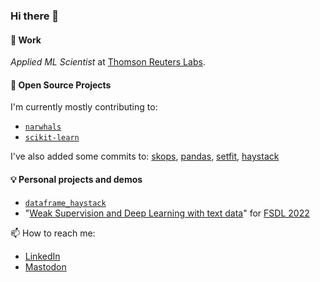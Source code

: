 ### Hi there 👋

#### 💼 Work

_Applied ML Scientist_ at [Thomson Reuters Labs](https://www.thomsonreuters.com/en/careers/our-jobs/join-thomson-reuters-labs.html).

#### 🤝 Open Source Projects

I'm currently mostly contributing to:

- [`narwhals`](https://github.com/narwhals-dev/narwhals)
- [`scikit-learn`](https://github.com/scikit-learn/scikit-learn)

I've also added some commits to: [skops](https://github.com/skops-dev/skops), [pandas](https://github.com/pandas-dev/pandas), [setfit](https://github.com/huggingface/setfit), [haystack](https://github.com/deepset-ai/haystack)

#### 💡 Personal projects and demos

- [`dataframe_haystack`](https://github.com/EdAbati/dataframes-haystack)
- "[Weak Supervision and Deep Learning with text data](https://github.com/EdAbati/fsdl-2022-weak-supervision-project)" for [FSDL 2022](https://fullstackdeeplearning.com/course/2022/)


📫 How to reach me: 

- [LinkedIn](https://www.linkedin.com/in/edoardoabati/)
- [Mastodon](https://mastodon.social/@EdoAbati)


<!--
**EdAbati/EdAbati** is a ✨ _special_ ✨ repository because its `README.md` (this file) appears on your GitHub profile.

Here are some ideas to get you started:

- 🔭 I’m currently working on ...
- 🌱 I’m currently learning ...
- 👯 I’m looking to collaborate on ...
- 🤔 I’m looking for help with ...
- 💬 Ask me about ...
- 📫 How to reach me: ...
- 😄 Pronouns: ...
- ⚡ Fun fact: ...
-->
